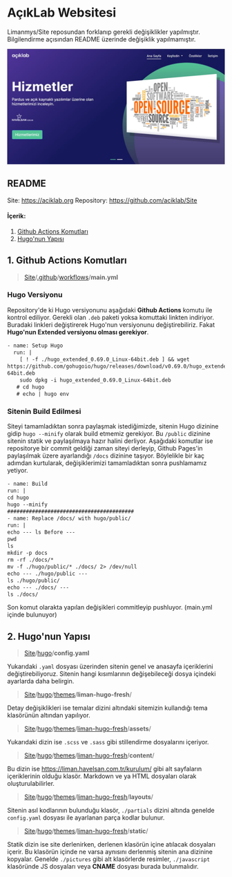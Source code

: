 # AçıkLab Websitesi
Limanmys/Site reposundan forklanıp gerekli değişiklikler yapılmıştır.
Bilgilendirme açısından README üzerinde değişiklik yapılmamıştır.  

![](preview.jpg)

## README
Site: https://aciklab.org
Repository: https://github.com/aciklab/Site


#### İçerik:
1. [Github Actions Komutları](https://github.com/limanmys/Site/new/master?readme=1#1-github-actions-komutlar%C4%B1)
2. [Hugo'nun Yapısı](https://github.com/limanmys/Site/new/master?readme=1#2-hugonun-yap%C4%B1s%C4%B1)

## 1. Github Actions Komutları
> [Site](https://github.com/limanmys/Site)/[.github](https://github.com/limanmys/Site/tree/master/.github)/[workflows](https://github.com/limanmys/Site/tree/master/.github/workflows)/**main.yml**
### Hugo Versiyonu
Repository'de ki Hugo versiyonunu aşağıdaki **Github Actions** komutu ile kontrol ediliyor. Gerekli olan `.deb` paketi yoksa komuttaki linkten indiriyor. Buradaki linkleri değiştirerek Hugo'nun versiyonunu değiştirebiliriz. Fakat **Hugo'nun Extended versiyonu olması gerekiyor**.

    - name: Setup Hugo
      run: |
        [ ! -f ./hugo_extended_0.69.0_Linux-64bit.deb ] && wget https://github.com/gohugoio/hugo/releases/download/v0.69.0/hugo_extended_0.69.0_Linux-64bit.deb
        sudo dpkg -i hugo_extended_0.69.0_Linux-64bit.deb
       # cd hugo
       # echo | hugo env

### Sitenin Build Edilmesi
Siteyi tamamladıktan sonra paylaşmak istediğimizde, sitenin Hugo dizinine gidip `hugo --minify` olarak build etmemiz gerekiyor. Bu `/public` dizinine sitenin statik ve paylaşılmaya hazır halini derliyor. Aşağıdaki komutlar ise repositorye bir commit geldiği zaman siteyi derleyip, Github Pages'in paylaşılmak üzere ayarlandığı `/docs` dizinine taşıyor. Böylelikle bir kaç adımdan kurtularak, değişiklerimizi tamamladıktan sonra pushlamamız yetiyor.

	- name: Build
	run: |
	cd hugo
	hugo --minify
	#########################################
	- name: Replace /docs/ with hugo/public/
	run: |
	echo --- ls Before ---
	pwd
	ls
	mkdir -p docs
	rm -rf ./docs/*
	mv -f ./hugo/public/* ./docs/ 2> /dev/null
	echo --- ./hugo/public ---
	ls ./hugo/public/
	echo --- ./docs/ ---
	ls ./docs/

Son komut olarakta yapılan değişikleri commitleyip pushluyor. (main.yml içinde bulunuyor)

## 2. Hugo'nun Yapısı

>[Site](https://github.com/limanmys/Site)/[hugo](https://github.com/limanmys/Site/tree/master/hugo)/**config.yaml**

Yukarıdaki `.yaml` dosyası üzerinden sitenin genel ve anasayfa içeriklerini değiştirebiliyoruz. Sitenin hangi kısımlarının değişebileceği dosya içindeki ayarlarda daha belirgin.

>[Site](https://github.com/limanmys/Site)/[hugo](https://github.com/limanmys/Site/tree/master/hugo)/[themes](https://github.com/limanmys/Site/tree/master/hugo/themes)/**liman-hugo-fresh**/

Detay değişiklikleri ise temalar dizini altındaki sitemizin kullandığı tema klasörünün altından yapılıyor.

>[Site](https://github.com/limanmys/Site)/[hugo](https://github.com/limanmys/Site/tree/master/hugo)/[themes](https://github.com/limanmys/Site/tree/master/hugo/themes)/[liman-hugo-fresh](https://github.com/limanmys/Site/tree/master/hugo/themes/liman-hugo-fresh)/**assets**/

Yukarıdaki dizin ise `.scss`  ve `.sass` gibi stillendirme dosyalarını içeriyor.

> [Site](https://github.com/limanmys/Site)/[hugo](https://github.com/limanmys/Site/tree/master/hugo)/[themes](https://github.com/limanmys/Site/tree/master/hugo/themes)/[liman-hugo-fresh](https://github.com/limanmys/Site/tree/master/hugo/themes/liman-hugo-fresh)/**content**/

Bu dizin ise https://liman.havelsan.com.tr/kurulum/ gibi alt sayfaların içeriklerinin olduğu klasör. Markdown ve ya HTML dosyaları olarak oluşturulabilirler.

>[Site](https://github.com/limanmys/Site)/[hugo](https://github.com/limanmys/Site/tree/master/hugo)/[themes](https://github.com/limanmys/Site/tree/master/hugo/themes)/[liman-hugo-fresh](https://github.com/limanmys/Site/tree/master/hugo/themes/liman-hugo-fresh)/**layouts**/

Sitenin asıl kodlarının bulunduğu klasör, `./partials` dizini altında genelde  `config.yaml` dosyası ile ayarlanan parça kodlar bulunur.

> [Site](https://github.com/limanmys/Site)/[hugo](https://github.com/limanmys/Site/tree/master/hugo)/[themes](https://github.com/limanmys/Site/tree/master/hugo/themes)/[liman-hugo-fresh](https://github.com/limanmys/Site/tree/master/hugo/themes/liman-hugo-fresh)/**static**/

Statik dizin ise site derlenirken, derlenen klasörün içine atılacak dosyaları içerir. Bu klasörün içinde ne varsa aynısını derlenmiş sitenin ana dizinine kopyalar. Genelde `./pictures` gibi alt klasörlerde resimler, `./javascript` klasöründe JS dosyaları veya **CNAME** dosyası burada bulunmalıdır.
